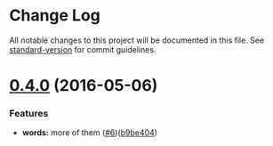 # Change Log

All notable changes to this project will be documented in this file. See [standard-version](https://github.com/conventional-changelog/standard-version) for commit guidelines.

<a name="0.4.0"></a>
# [0.4.0](https://github.com/sergile/alain/compare/v0.3.0...v0.4.0) (2016-05-06)


### Features

* **words:** more of them ([#6](https://github.com/sergile/alain/issues/6))([b9be404](https://github.com/sergile/alain/commit/b9be404))
